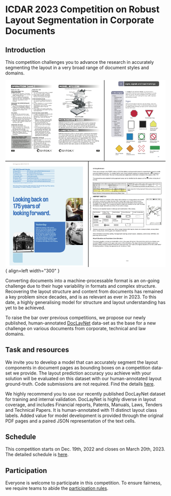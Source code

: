 # ICDAR 2023 Competition on Robust Layout Segmentation in Corporate Documents

## Introduction

This competition challenges you to advance the research in accurately segmenting the layout in a very broad range of document styles and domains. 

![Complex layouts](figures/complex_pages_with_source_v2.png){ align=left width="300" }

Converting documents into a machine-processable format is an on-going challenge due to their huge variability in formats and complex structure. Recovering the layout structure and content from documents has remained a key problem since decades, and is as relevant as ever in 2023. To this date, a highly generalising model for structure and layout understanding has yet to be achieved. 


To raise the bar over previous competitions, we propose our newly published, human-annotated [DocLayNet](https://github.com/DS4SD/DocLayNet) data-set as the base for a new challenge on various documents from corporate, technical and law domains.

## Task and resources

We invite you to develop a model that can accurately segment the layout components in document pages as bounding boxes on a competition data-set we provide. The layout prediction accuracy you achieve with your solution will be evaluated on this dataset with our human-annotated layout ground-truth. Code submissions are not required. Find the details [here](task).

We highly recommend you to use our recently published DocLayNet dataset for training and internal validation. DocLayNet is highly diverse in layout coverage, and includes Financial reports, Patents, Manuals, Laws, Tenders and Technical Papers. It is human-annotated with 11 distinct layout class labels. Added value for model development is provided through the original PDF pages and a paired JSON representation of the text cells.

## Schedule

This competition starts on Dec. 19th, 2022 and closes on March 20th, 2023. The detailed schedule is [here](schedule). 

## Participation

Everyone is welcome to participate in this competition. To ensure fairness, we require teams to abide the [participation rules](rules).

